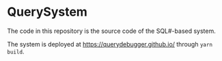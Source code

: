 # QuerySystem
The code in this repository is the source code of the SQL#-based system.

The system is deployed at https://querydebugger.github.io/ through `yarn build`.
